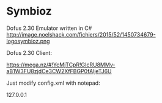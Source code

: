 # Symbioz
Dofus 2.30 Emulator written in C#
<img>http://image.noelshack.com/fichiers/2015/52/1450734679-logosymbioz.png</img>

Dofus 2.30 Client: 

https://mega.nz/#!YcMjTCpR!GIcRU8MMv-aB1W3FU8zjdCe3CW2XfFBGP0fAljeTJ6U

Just modify config.xml with notepad:

<entry key="connection.host">127.0.0.1</entry>

